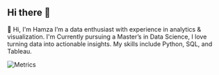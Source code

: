 ## Hi there 👋
👋 Hi, I'm Hamza
I’m a data enthusiast with experience in analytics & visualization. I'm Currently pursuing a Master’s in Data Science, I love turning data into actionable insights. My skills include Python, SQL, and Tableau.

![Metrics](https://metrics.lecoq.io/hamzasalahds?template=classic&base=header%2C%20activity%2C%20community%2C%20repositories%2C%20metadata&base.indepth=false&base.hireable=false&base.skip=false&config.timezone=America%2FChicago)
